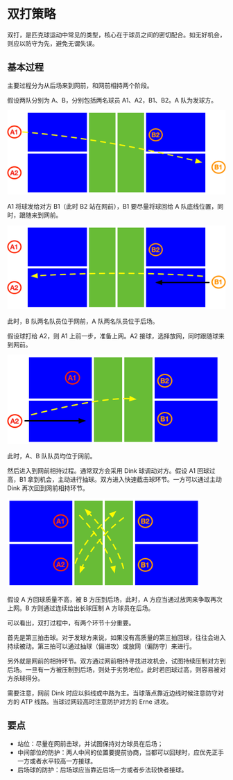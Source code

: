 # 双打策略

双打，是匹克球运动中常见的类型，核心在于球员之间的密切配合。如无好机会，则应以防守为先，避免无谓失误。

## 基本过程

主要过程分为从后场来到网前，和网前相持两个阶段。

假设两队分别为 A、B，分别包括两名球员 A1、A2，B1、B2。A 队为发球方。

![双打比赛发球](_images/double-serve.png)

A1 将球发给对方 B1（此时 B2 站在网前），B1 要尽量将球回给 A 队底线位置，同时，跟随来到网前。

![双打比赛接发球](_images/double-receive.png)

此时，B 队两名队员位于网前，A 队两名队员位于后场。

假设球打给 A2，则 A1 上前一步，准备上网。A2 接球，选择放网，同时跟随球来到网前。

![双打比赛吊球](_images/double-drop.png)

此时，A、B 队队员均位于网前。

然后进入到网前相持过程。通常双方会采用 Dink 球调动对方。假设 A1 回球过高，B1 拿到机会，主动进行抽球。双方进入快速截击球环节。一方可以通过主动 Dink 再次回到网前相持环节。

![双打比赛网前 Dink 球](_images/double-dink.png)

假设 A 方回球质量不高，被 B 方压到后场，此时，A 方应当通过放网来争取再次上网。B 方则通过连续给出长球压制 A 方球员在后场。

可以看出，双打过程中，有两个环节十分重要。

首先是第三拍击球。对于发球方来说，如果没有高质量的第三拍回球，往往会进入持续被动。第三拍可以通过抽球（偏进攻）或放网（偏防守）来进行。

另外就是网前的相持环节。双方通过网前相持寻找进攻机会，试图持续压制对方到后场。一旦有一方被压制到后场，则处于劣势地位。此时若回球过高，则容易被对方杀球得分。

需要注意，网前 Dink 时应以斜线或中路为主。当球落点靠近边线时候注意防守对方的 ATP 线路。当球过网较高时注意防护对方的 Erne 进攻。

## 要点

* 站位：尽量在网前击球，并试图保持对方球员在后场；
* 中间部位的防护：两人中间的位置要提前协商，当都可以回球时，应优先正手一方或者水平较高一方接球。
* 后场球的防护：后场球应当靠近后场一方或者步法较快者接球。
